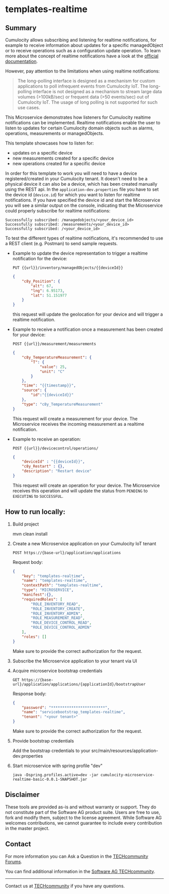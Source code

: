 # templates-realtime

## Summary

Cumulocity allows subscribing and listening for realtime notifications, for example to receive information about updates for a specific managedObject or to receive operations such as a configuration update operation. 
To learn more about the concept of realtime notifications have a look at the [official documentation](https://cumulocity.com/guides/reference/real-time-notifications/).

However, pay attention to the limitations when using realtime notifications:

> The long-polling interface is designed as a mechanism for custom applications to poll infrequent events from Cumulocity IoT. The long-polling interface is not designed as a mechanism to stream large data volumes (>100kB/sec) or frequent data (>50 events/sec) out of Cumulocity IoT. The usage of long polling is not supported for such use cases.

This Microservice demonstrates how listeners for Cumulocity realtime notifications can be implemented. Realtime notifications enable the user to listen to updates for certain Cumulocity domain objects such as alarms, operations, measurements or managedObjects.

This template showcases how to listen for:
- updates on a specific device
- new measurements created for a specific device
- new operations created for a specific device

In order for this template to work you will need to have a device registered/created in your Cumulocity tenant. It doesn't need to be a physical device it can also be a device, which has been created manually using the REST api. In the `application-dev.properties` file you have to set the device id (`device.id`) for which you want to listen for realtime notifications. If you have specified the device id and start the Microservice you will see a similar output on the console, indicating that the Microservice could properly subscribe for realtime notifications:
```text
Successfully subscribed: /managedobjects/<your_device_id>
Successfully subscribed: /measurements/<your_device_id>
Successfully subscribed: /<your_device_id>
```

To test the different types of realtime notifications, it's recommended to use a REST client (e.g. Postman) to send sample requests.
- Example to update the device representation to trigger a realtime notification for the device:

    `PUT {{url}}/inventory/managedObjects/{{deviceId}}`
    
    ```json
    {
        "c8y_Position": {
            "alt": 67,
            "lng": 6.95173,
            "lat": 51.151977 
        }
    }
    ```
  
    this request will update the geolocation for your device and will trigger a realtime notification.
    
- Example to receive a notification once a measurement has been created for your device:

    `POST {{url}}/measurement/measurements`
    
    ```json
    {
        "c8y_TemperatureMeasurement": {
            "T": { 
                "value": 25,
                "unit": "C" 
            }
        },
        "time": "{{timestamp}}", 
        "source": {
            "id":"{{deviceId}}" 
        }, 
        "type": "c8y_TemperatureMeasurement"
    }
    ``` 
  
    This request will create a measurement for your device. The Microservice receives the incoming measurement as a realtime notification.
    
- Example to receive an operation:

    `POST {{url}}/devicecontrol/operations/`
    
    ```json
    {
        "deviceId" : "{{deviceId}}",
        "c8y_Restart" : {},
        "description": "Restart device"
    }
    ```

    This request will create an operation for your device. The Microservice receives this operation and will update the status from `PENDING` to `EXECUTING` to `SUCCESSFUL`.

## How to run locally:

1. Build project

    mvn clean install

2. Create a new Microservice application on your Cumulocity IoT tenant

    `POST https://{base-url}/application/applications`
    
    Request body:
    
    ```json
    {
        "key": "templates-realtime",
        "name": "templates-realtime",
        "contextPath": "templates-realtime",
        "type": "MICROSERVICE",
        "manifest":{},	
        "requiredRoles": [
            "ROLE_INVENTORY_READ",
            "ROLE_INVENTORY_CREATE",
            "ROLE_INVENTORY_ADMIN",
            "ROLE_MEASUREMENT_READ",
            "ROLE_DEVICE_CONTROL_READ",
            "ROLE_DEVICE_CONTROL_ADMIN"
        ],
        "roles": []
    }
    ```
    
    Make sure to provide the correct authorization for the request.

3. Subscribe the Microservice application to your tenant via UI

4. Acquire microservice bootstrap credentials

    `GET https://{base-url}/application/applications/{applicationId}/bootstrapUser`
    
    Response body:
    
    ```json
    {
        "password": "************************",
        "name": "servicebootstrap_templates-realtime",
        "tenant": "<your tenant>"
    }
    ```
    Make sure to provide the correct authorization for the request.

5. Provide bootstrap credentials 

    Add the bootstrap credentials to your src/main/resources/application-dev.properties

6. Start microservice with spring profile "dev"

    `java -Dspring.profiles.active=dev -jar cumulocity-microservice-realtime-basic-0.0.1-SNAPSHOT.jar`

## Disclaimer

These tools are provided as-is and without warranty or support. They do not constitute part of the Software AG product suite. Users are free to use, fork and modify them, subject to the license agreement. While Software AG welcomes contributions, we cannot guarantee to include every contribution in the master project.

## Contact

For more information you can Ask a Question in the [TECHcommunity Forums](http://tech.forums.softwareag.com/techjforum/forums/list.page?product=cumulocity).

You can find additional information in the [Software AG TECHcommunity](http://techcommunity.softwareag.com/home/-/product/name/cumulocity).

_________________
Contact us at [TECHcommunity](mailto:technologycommunity@softwareag.com?subject=Github/SoftwareAG) if you have any questions.